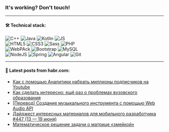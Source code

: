 ### It's working? Don't touch!

---

#### 🛠️ Technical stack:

![C++](https://img.shields.io/badge/C++-informational?logo=c%2B%2B&style=flat&logoColor=white&color=9C033A)
![Java](https://img.shields.io/badge/Java-informational?logo=java&style=flat&logoColor=white&color=007396)
![Kotlin](https://img.shields.io/badge/Kotlin-informational?logo=Kotlin&style=flat&logoColor=white&color=0095D5)
![JS](https://img.shields.io/badge/JS-informational?logo=javaScript&style=flat&logoColor=black&color=F7Df1E) <br>
![HTML5](https://img.shields.io/badge/HTML5-informational?logo=html5&style=flat&logoColor=white&color=E34F26)
![CSS3](https://img.shields.io/badge/CSS3-informational?logo=css3&style=flat&logoColor=white&color=157286)
![Sass](https://img.shields.io/badge/Saas-informational?logo=sass&style=flat&logoColor=white&color=hotpink)
![PHP](https://img.shields.io/badge/PHP-informational?logo=php&style=flat&logoColor=white&color=777BB4) <br>
![WebPAck](https://img.shields.io/badge/WebPack-informational?logo=webPack&style=flat&logoColor=white&color=FF6F00)
![Bootstrap](https://img.shields.io/badge/Bootstrap-informational?logo=Bootstrap&style=flat&logoColor=white&color=7952B3)
![MySQL](https://img.shields.io/badge/MySQL-informational?logo=MySQL&style=flat&logoColor=white&color=00f) <br>
![NodeJS](https://img.shields.io/badge/NodeJS-informational?logo=node.js&style=flat&logoColor=white&color=43853D)
![Spring](https://img.shields.io/badge/Spring-informational?logo=Spring&style=flat&logoColor=white&color=0A9EDC)
![Angular](https://img.shields.io/badge/Vue-informational?logo=vue.js&style=flat&logoColor=white&color=red)
![Git](https://img.shields.io/badge/Git-informational?logo=git&style=flat&logoColor=white&color=darkorange)

___

#### 💬 Latest posts from habr.com:

<!-- BLOG-POST-LIST:START -->
- [Как c помощью Аналитики набрать миллионы подписчиков на Youtube](https://habr.com/ru/post/672260/?utm_source=habrahabr&utm_medium=rss&utm_campaign=672260)
- [Как сделать интересно: ещё раз о проблемах вузовского образования](https://habr.com/ru/post/672254/?utm_source=habrahabr&utm_medium=rss&utm_campaign=672254)
- [[Перевод] Создание музыкального инструмента с помощью Web Audio API](https://habr.com/ru/post/672256/?utm_source=habrahabr&utm_medium=rss&utm_campaign=672256)
- [Дайджест интересных материалов для мобильного разработчика #447 &lpar;13 — 19 июня&rpar;](https://habr.com/ru/post/672240/?utm_source=habrahabr&utm_medium=rss&utm_campaign=672240)
- [Математическое решение задачи о матрице «змейкой»](https://habr.com/ru/post/672198/?utm_source=habrahabr&utm_medium=rss&utm_campaign=672198)
<!-- BLOG-POST-LIST:END -->
